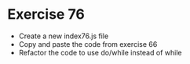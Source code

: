 # Exercise 76

* Create a new index76.js file
* Copy and paste the code from exercise 66
* Refactor the code to use do/while instead of while
